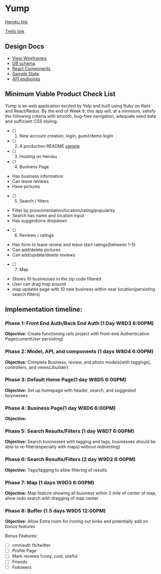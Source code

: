 # Yump

[Heroku link](http://www.herokuapp.com)

[Trello link](https://trello.com/b/VHYOHvPK/yump)

## Design Docs
* [View Wireframes][wireframes]
* [DB schema][schema]
* [React Components][components]
* [Sample State][sample-state]
* [API endpoints][api-endpoints]

[wireframes]: docs/wireframes
[schema]: docs/schema.md
[components]: docs/component-hierarchy.md
[sample-state]: docs/sample-state.md
[api-endpoints]: docs/api-endpoints.md

## Minimum Viable Product Check List
Yump is an web application excited by Yelp and built using Ruby on Rails and React/Redux. By the end of Week 9, this app will, at a minimum, satisfy the following criteria with smooth, bug-free navigation, adequate seed data and sufficient CSS styling:

- [ ] 1. New account creation, login, guest/demo login
- [ ] 2. A production README [sample](docs/production_readme.md)
- [ ] 3. Hosting on Heroku
- [ ] 4. Business Page
*  Has business information
* Can leave reviews
* Have pictures
- [ ] 5. Search / filters
* Filter by price/orientation/location/rating/popularity
* Search has name and location input
* Has suggestions dropdown
- [ ] 6. Reviews / ratings
* Has form to leave review and leave start ratings(between 1-5)
* Can add/delete pictures
* Can add/update/delete reviews
- [ ] 7. Map
* Shows 10 businesses in the zip code filtered
* User can drag map around
* map updates page with 10 new business within near location(persisting search filters)

## Implementation timeline:
### Phase 1: Front End Auth/Back End Auth (1 Day W8D3 6:00PM)
**Objective:** Create functioning rails project with front-end Authentication Page(currentUser persisting)
### Phase 2: Model, API, and components (1 days W8D4 6:00PM)
**Objective:** Complete Business, review, and photo models(with taggings), controllers, and views(Jbuilder)
### Phase 3: Default Home Page(1 day W8D5 6:00PM)
**Objective:** Set up homepage with header, search, and suggested businesses
### Phase 4: Business Page(1 day W8D6 6:00PM)
**Objective:**
### Phase 5: Search Results/Filters (1 day W8D7 6:00PM)
**Objective:** Search businesses with tagging and tags, businesses should be able to re-filter(especially with maps) without redirecting)
### Phase 6: Search Results/Filters (2 day W9D2 6:00PM)
**Objective:** Tags/tagging to allow filtering of results
### Phase 7: Map (1 days W9D3 6:00PM)
**Objective:** Map feature showing all business within 5 mile of center of map, allow redo search with dragging of map center
### Phase 8: Buffer (1.5 days W9D5 12:00PM)
**Objective:** Allow Extra room for ironing out kinks and potentially add on bonus features

Bonus Features:
- [ ] omniauth fb/twitter
- [ ] Profile Page
- [ ] Mark reviews funny, cool, useful
- [ ] Friends
- [ ] Followers
